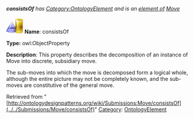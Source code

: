 ___consistsOf__ has [Category:OntologyElement](../../Category/OntologyElement "Category:OntologyElement") and is an [element of](../../Property/ElementOf "Property:ElementOf") [Move](../../Submissions/Move "Submissions:Move")_


  




[![ObjectProperty](../../images/thumb/c/c3/ObjectProperty.gif/45px-ObjectProperty.gif)](../../Image/ObjectProperty.gif "ObjectProperty")
__Name__: consistsOf 


__Type:__ owl:ObjectProperty 


__Description__: This property describes the decomposition of an instance of Move into discrete, subsidiary move.


  



The sub-moves into which the move is decomposed form a logical whole, although the entire picture may not be completely known, and the sub-moves are constitutive of the general move. 





Retrieved from "[http://ontologydesignpatterns.org/wiki/Submissions:Move/consistsOf](../../Submissions/Move/consistsOf)"
 [Category](http://ontologydesignpatterns.org/wiki/Special:Categories "Special:Categories"): [OntologyElement](../../Category/OntologyElement "Category:OntologyElement")